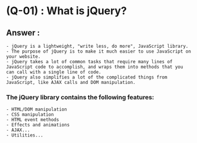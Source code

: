 # (Q-01) : What is jQuery?
## Answer :
    - jQuery is a lightweight, "write less, do more", JavaScript library.
    - The purpose of jQuery is to make it much easier to use JavaScript on your website.
    - jQuery takes a lot of common tasks that require many lines of JavaScript code to accomplish, and wraps them into methods that you can call with a single line of code.
    - jQuery also simplifies a lot of the complicated things from JavaScript, like AJAX calls and DOM manipulation.

### The jQuery library contains the following features:

    - HTML/DOM manipulation
    - CSS manipulation
    - HTML event methods
    - Effects and animations
    - AJAX...
    - Utilities...